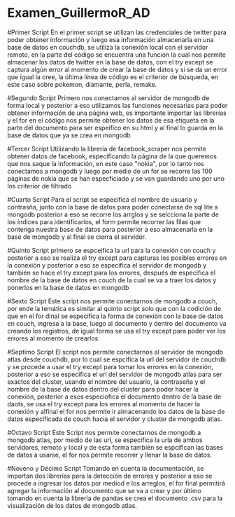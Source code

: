 # Examen_GuillermoR_AD

#Primer Script En el primer script se utilizan las credenciales de twitter para poder obtener información y luego esa información almacenarla en una base de datos en couchdb, se utiliza la conexión local con el servidor remoto, en la parte del código se encuentra una función la cual nos permite almacenar los datos de twitter en la base de datos, con el try except se captura algún error al momento de crear la base de datos y si se da un error que igual la cree, la última línea de código es el criterior de búsqueda, en este caso sobre pokemon, diamante, perla, remake.

#Segundo Script Primero nos conectamos al servidor de mongodb de forma local y posterior a eso utilizamos las funciones necesarias para poder obtener información de una página web, es importante importar las librerías y el for en el código nos permite obtener los datos de esa etiqueta en la parte del documento para ser espeífico en su html y al final lo guarda en la base de datos que ya se crea en mongodb

#Tercer Script Utilizando la librería de facebook_scraper nos permite obtener datos de facebook, especificando la página de la que queremos que nos saque la información, en este caso "nokia", por lo tanto nos conectamos a mongodb y luego por medio de un for se recorre las 100 páginas de nokia que se han especficiado y se van guardando uno por uno los criterior de filtrado

#Cuarto Script Para el script se especifica el nombre de usuario y contrasña, junto con la base de datos para poder conectarse de sql lite a mongodb posterior a eso se recorre los arrglos y se selcciona la parte de los índices para identificarlos, el form permite recorrer las filas que contenga nuestra base de datos para posterior a eso almacenarla en la base de mongodb y al final se cierra el servidor.

#Quinto Script primero se espceifica la url para la conexión con couch y posterior a eso se realiza el try except para capturas los posibles errores en la conexión y posterior a eso se especifica el servidor de mongodb y también se hace el try except para los errores, después de especifica el nombre de la base de datos en couch de la cual se va a traer los datos y ponerlos en la base de datos en mongodb

#Sexto Script Este script nos permite conectarnos de mongodb a couch, por ende la temática es similar al quinto script solo que con la codición de que en el for dinal se especifica la forma de conexión con la base de datos en couch, ingresa a la base, luego al documento y dentro del documento va creando los registros, de igual forma se usa el try except para poder ver los errores al momento de crearlos

#Septimo Script El script nos permite conectarnos al servidor de mongodb atlas desde couchdb, por lo cual se espcifica la url del servidor de couchdb y se procede a usar el try except para tomar los errores en la conexión, posterior a eso se especifica el url del servidor de mongodb atlas para ser exactos del cluster, usando el nombre del usuario, la contraseña y el nombre de la base de datos dentro del cluster para poder hacer la conexión, posterior a esos especiofica el documento dentro de la base de daots, se usa el try except para los errores al momento de hacer la conexión y alfinal el for nos permite ir almacenando los datos de la base de datos especificada de couch hacia el servidor y cluster de mongodb atlas.

#Octavo Script Este Script nos permite conectarnos de mongodb a mongodb atlas, por medio de las url, se especifica la urla de ambos servidores, remoto y local y de esta forma también se espcifican las bases de datos a usarse, el for nos permite recorrer y llenar la base de datos.

#Noveno y Décimo Script Tomando en cuenta la documentación, se importan dos librerías para la detección de errores y posterior a eso se procede a ingresar los datos por mediod e los arreglos, el for final permitirá agregar la información al documento que se va a crear y por último tomando en cuenta la librería de pandas se crea el documento .csv para la visualización de los datos de mongodb atlas.
